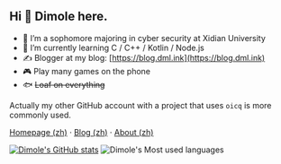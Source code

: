 ## Hi 👋 Dimole here.  

- 🏫 I’m a sophomore majoring in cyber security at Xidian University 
- 🌱 I’m currently learning C / C++ / Kotlin / Node.js 
- ✍️ Blogger at my blog: [https://blog.dml.ink](https://blog.dml.ink) 
- 🎮 Play many games on the phone 
- 🐟 ~~Loaf on everything~~ 

Actually my other GitHub account with a project that uses `oicq` is more commonly used.

[Homepage (zh)](https://dml.ink) · [Blog (zh)](https://blog.dml.ink) · [About (zh)](https://blog.dml.ink/about.html)

[![Dimole's GitHub stats](https://github-readme-stats.vercel.app/api?username=dmlgzs)](https://github.com/anuraghazra/github-readme-stats)
![Dimole's Most used languages](https://github-readme-stats.vercel.app/api/top-langs/?username=dmlgzs&layout=compact&hide_border=true&langs_count=10)


